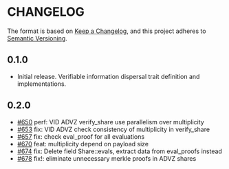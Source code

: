 # CHANGELOG

The format is based on [Keep a Changelog](https://keepachangelog.com/en/1.0.0/),
and this project adheres to [Semantic Versioning](https://semver.org/spec/v2.0.0.html).

## 0.1.0

- Initial release. Verifiable information dispersal trait definition and implementations.

## 0.2.0

- [#650](https://github.com/EspressoSystems/jellyfish/pull/650) perf: VID ADVZ verify_share use parallelism over multiplicity
- [#653](https://github.com/EspressoSystems/jellyfish/pull/653) fix: VID ADVZ check consistency of multiplicity in verify_share
- [#657](https://github.com/EspressoSystems/jellyfish/pull/657) fix: check eval_proof for all evaluations
- [#670](https://github.com/EspressoSystems/jellyfish/pull/670) feat: multiplicity depend on payload size
- [#674](https://github.com/EspressoSystems/jellyfish/pull/674) fix: Delete field Share::evals, extract data from eval_proofs instead
- [#678](https://github.com/EspressoSystems/jellyfish/pull/678) fix!: eliminate unnecessary merkle proofs in ADVZ shares
